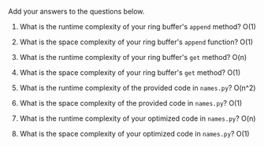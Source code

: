 Add your answers to the questions below.

1. What is the runtime complexity of your ring buffer's `append` method?
    O(1)
2. What is the space complexity of your ring buffer's `append` function?
    O(1)

3. What is the runtime complexity of your ring buffer's `get` method?
    O(n)

4. What is the space complexity of your ring buffer's `get` method?
    O(1)


5. What is the runtime complexity of the provided code in `names.py`?
    O(n^2)

6. What is the space complexity of the provided code in `names.py`?
    O(1)

7. What is the runtime complexity of your optimized code in `names.py`?
    O(n)

8. What is the space complexity of your optimized code in `names.py`?
    O(1)
